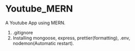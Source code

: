 # Youtube_MERN
A Youtube App using MERN.
1. .gitignore 
2. Installing mongoose, express, prettier(formatting), .env, nodemon(Automatic restart). 

   